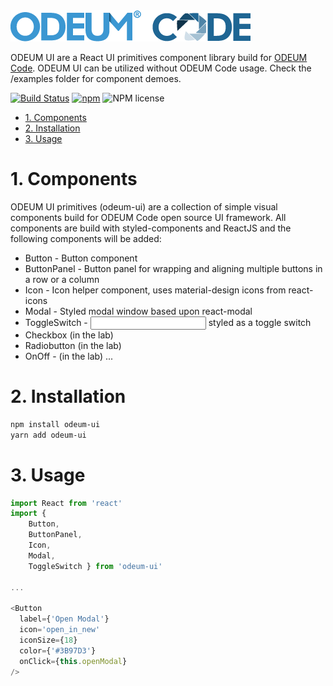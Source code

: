 <a href="https://github.com/odeum/odeum-ui">
  <img alt="ODEUM Code UI Primitives" src="./logotype.png" />
</a>

ODEUM UI are a React UI primitives component library build for [ODEUM Code](https://github.com/odeum/odeum-code). ODEUM UI can be utilized without ODEUM Code usage. Check the /examples folder for component demoes.

[![Build Status](https://travis-ci.org/odeum/odeum-ui.svg?branch=master)](https://travis-ci.org/odeum/odeum-ui)
[![npm](https://img.shields.io/npm/v/odeum-ui.svg)](https://www.npmjs.com/package/odeum-ui)
![NPM license](https://img.shields.io/npm/l/odeum-ui.svg?style=flat)

<!-- TOC -->

- [1. Components](#1-components)
- [2. Installation](#2-installation)
- [3. Usage](#3-usage)

<!-- /TOC -->

# 1. Components
ODEUM UI primitives (odeum-ui) are a collection of simple visual components build for ODEUM Code open source UI framework. All components are build with styled-components and ReactJS and the following components will be added:

- Button - Button component
- ButtonPanel - Button panel for wrapping and aligning multiple buttons in a row or a column
- Icon - Icon helper component, uses material-design icons from react-icons
- Modal - Styled modal window based upon react-modal
- ToggleSwitch - <input> styled as a toggle switch
- Checkbox (in the lab)
- Radiobutton (in the lab)
- OnOff - (in the lab)
...

# 2. Installation
```sh
npm install odeum-ui
yarn add odeum-ui
```

# 3. Usage

```js
import React from 'react'
import { 
	Button, 
	ButtonPanel, 
	Icon, 
	Modal, 
	ToggleSwitch } from 'odeum-ui'

...

<Button
  label={'Open Modal'}
  icon='open_in_new'
  iconSize={18}
  color={'#3B97D3'}
  onClick={this.openModal}
/>

```

